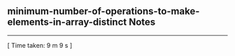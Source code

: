 <h2>minimum-number-of-operations-to-make-elements-in-array-distinct Notes</h2><hr>[ Time taken: 9 m 9 s ]